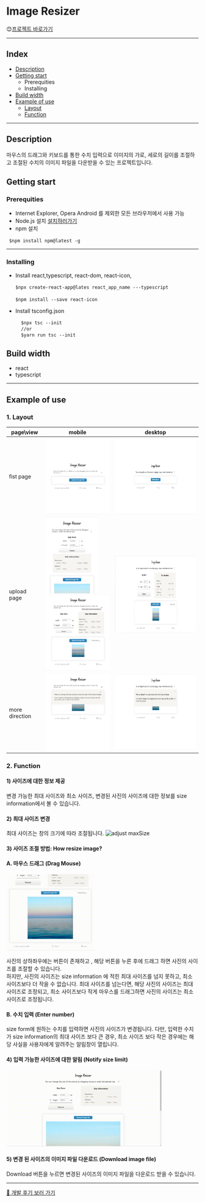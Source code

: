 # Image Resizer 
😊[프로젝트 바로가기](https://badahertz52.github.io/imageResizer/)

----------------------
## Index
* <a href='#description'>Description</a>
* <a href="getting_start"> Getting start </a>
  *  Prerequities 
  *  Installing 
* <a href="build_width"> Build width </a>
* <a href="example"> Example of use </a>
  * <a href="layout"> Layout </a>
  * <a href="function"> Function </a>

______________________

## <div id="description" >Description</div>

 마우스의 드래그와 키보드를 통한 수치 입력으로 이미지의 가로, 세로의 길이를 조절하고 조절된 수치의 이미지 파일을 다운받을 수 있는 프로젝트입니다. 

## <div id="gettting_start" >Getting start</div>
### Prerequities
  * Internet Explorer, Opera Android 를 제외한 모든 브라우저에서 사용 가능
  * Node.js 설치 [설치하러가기](https://nodejs.org/ko/download/)
  * npm 설치 
 ```
  $npm install npm@latest -g
```

______________________
### Installing 
* Install react,typescript, react-dom, react-icon,
  ```
  $npx create-react-app@lates react_app_name ---typescript

  $npm install --save react-icon
  ```
* Install tsconfig.json 
  ```
    $npx tsc --init
    //or
    $yarn run tsc --init
  ```
## <div id="build_width" >Build width</div>
* react
* typescript
______________________

## <div id="example" >Example of use</div>
### <div id="layout"> 1. Layout </div>
|page\view|mobile|desktop|
|------|-----|------|
|fist page|<img src="imgForReadMe/first.jpg" width="auto" height="200px" alt="first page in moblie"/> |<img src="imgForReadMe/first_width.jpg" width="auto" height="200px" alt="first page in desktop"/>|
|upload page|<div> <img src="imgForReadMe/upload_small.jpg" width="auto" height="200px" alt="page when upload image file in small mobile">  <img src="imgForReadMe/upload.jpg" width="auto" height="200px" alt="page when upload image file in mobile"/></div>|<img src="imgForReadMe/upload_width.jpg" width="auto" height="200px" alt="page when upload image file in desktop">|
|more direction|<img src="imgForReadMe/moredirection.jpg" alt="open more direction in mobile"  width="auto" height="200px"> |<img src="imgForReadMe/moredirection_width.jpg" alt="open more direction in desktop"  width="auto" height="200px">

### <div id="function"> 2. Function </div> 
#### 1) 사이즈에 대한 정보 제공
  변경 가능한 최대 사이즈와 최소 사이즈, 변경된 사진의 사이즈에 대한 정보를 size information에서 볼 수 있습니다. 

#### 2) 최대 사이즈 변경
  최대 사이즈는 창의 크기에 따라 조절됩니다. 
<img src="imgForReadMe/maxSize.gif" height="200px" width="auto" alt="adjust maxSize" />

#### 3) 사이즈 조절 방법: How resize image? 
#### A. 마우스 드래그 (Drag Mouse)
  <img src="imgForReadMe/resize_drag.gif" height="200px" width="auto" 
  alt="resize image_file by dragging mouse" />

  사진의 상하좌우에는 버튼이 존재하고 , 해당 버튼을 누른 후에 드래그 하면 사진의 사이즈를 조절할 수 있습니다.
  <br/>
  하지만, 사진의 사이즈는 size information 에 적힌 최대 사이즈를 넘지 못하고, 최소 사이즈보다 더 작을 수 없습니다. 최대 사이즈를 넘는다면, 해당 사진의 사이즈는 최대 사이즈로 조정되고, 최소 사이즈보다 작게 마우스를 드래그하면 사진의 사이즈는 최소 사이즈로 조정됩니다. 

#### B. 수치 입력 (Enter number)
 size form에 원하는 수치를 입력하면 사진의 사이즈가 변경됩니다. 다만, 입력한 수치가 size information의 최대 사이즈 보다 큰 경우, 최소 사이즈 보다 작은 경우에는 해당 사실을 사용자에게 알려주는 알림창이 열립니다.


#### 4) 입력 가능한 사이즈에 대한 알림 (Notify size limit) 
<img src ="imgForReadMe/notification.gif" height="200px" width="auto"  alt="notification"/> 

#### 5) 변경 된 사이즈의 이미지 파일 다운로드 (Download image file)
  Download 버튼을 누르면 변경된 사이즈의 이미지 파일을 다운로드 받을 수 있습니다. 


_________________________________

[ 📝 개발 후기 보러 가기 ](https://velog.io/@badahertz52/Image-resizer-by-java-script)